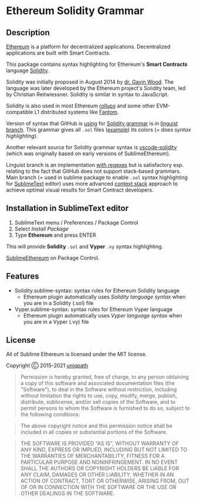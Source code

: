 # Ethereum Solidity Grammar

## Description

[Ethereum][ethereum] is a platform for decentralized applications. Decentralized applications are built with Smart Contracts.

This package contains syntax highlighting for Ethereum's **Smart Contracts** language [Solidity](https://soliditylang.org).

Solidity was initially proposed in August 2014 by [dr. Gavin Wood](https://en.wikipedia.org/wiki/Gavin_Wood). The language was later developed by the Ethereum project's Solidity team, led by Christian Reitwiessner. Solidity is similar in syntax to JavaScript.

Solidity is also used in most Ethereum [rollups](https://l2beat.com/) and some other EVM-compatible L1 distributed systems like [Fantom](https://fantom.foundation/).

[ethereum]: https://www.ethereum.org/

Version of syntax that GitHub is [using](https://github.com/github/linguist/tree/master/vendor/grammars) for [Solidity grammar](https://docs.soliditylang.org/en/latest/grammar.html) is in [linguist branch](https://github.com/davidhq/SublimeEthereum/tree/linguist). This grammar gives all `.sol` files ([example](https://github.com/ethereum/consensus-specs/blob/dev/solidity_deposit_contract/deposit_contract.sol)) its colors (= does _syntax highlighting_).

Another relevant source for Solidity grammar syntax is [vscode-solidity](https://github.com/juanfranblanco/vscode-solidity) (which was originally based on early versions of SublimeEthereum).

Linguist branch is an implementation [with regexes](https://sublime-text-unofficial-documentation.readthedocs.io/en/latest/reference/syntaxdefs.html) but is satisfactory esp. relating to the fact that GitHub does not support stack-based grammars. Main branch (= used in sublime package to enable `.sol` syntax highlighting for [SublimeText](http://www.sublimetext.com/) editor) uses more advanced [context stack](http://www.sublimetext.com/docs/syntax.html) approach to achieve optimal visual results for Smart Contract developers. 

## Installation in SublimeText editor

1. SublimeText menu / Preferences / Package Control
2. Select _Install Package_
3. Type **Ethereum** and press ENTER

This will provide **Solidity** `.sol` and **Vyper** `.vy` syntax highlighting.

[SublimeEthereum](https://packagecontrol.io/packages/Ethereum) on Package Control. 

[package-control]: https://packagecontrol.io/packages/Ethereum

## Features

* Solidity.sublime-syntax: syntax rules for Ethereum Solidity language
   * Ethereum plugin automatically uses *Solidity language syntax* when you are in a Solidity (.sol) file
* Vyper.sublime-syntax: syntax rules for Ethereum Vyper language
   * Ethereum plugin automatically uses *Vyper language syntax* when you are in a Vyper (.vy) file

## License

All of Sublime Ethereum is licensed under the MIT license.

Copyright Ⓒ 2015-2021 [uniqpath](https://github.com/uniqpath)

> Permission is hereby granted, free of charge, to any person obtaining a copy
> of this software and associated documentation files (the "Software"), to deal
> in the Software without restriction, including without limitation the rights
> to use, copy, modify, merge, publish, distribute, sublicense, and/or sell
> copies of the Software, and to permit persons to whom the Software is
> furnished to do so, subject to the following conditions:

> The above copyright notice and this permission notice shall be included in
> all copies or substantial portions of the Software.

> THE SOFTWARE IS PROVIDED "AS IS", WITHOUT WARRANTY OF ANY KIND, EXPRESS OR
> IMPLIED, INCLUDING BUT NOT LIMITED TO THE WARRANTIES OF MERCHANTABILITY,
> FITNESS FOR A PARTICULAR PURPOSE AND NONINFRINGEMENT. IN NO EVENT SHALL THE
> AUTHORS OR COPYRIGHT HOLDERS BE LIABLE FOR ANY CLAIM, DAMAGES OR OTHER
> LIABILITY, WHETHER IN AN ACTION OF CONTRACT, TORT OR OTHERWISE, ARISING FROM,
> OUT OF OR IN CONNECTION WITH THE SOFTWARE OR THE USE OR OTHER DEALINGS IN
> THE SOFTWARE.
